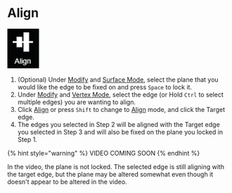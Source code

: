 # Align

![](../.gitbook/assets/align-button.png)

1. \(Optional\) Under [Modify](modify.md) and [Surface Mode](../mode/surface-mode.md), select the plane that you would like the edge to be fixed on and press `Space` to lock it.
2. Under [Modify](modify.md) and [Vertex Mode](../mode/vertex-mode.md), select the edge \(or Hold `Ctrl` to select multiple edges\) you are wanting to align.
3. Click [Align](align.md) or press `Shift` to change to [Align](align.md) mode, and click the Target edge.
4. The edges you selected in Step 2 will be aligned with the Target edge you selected in Step 3 and will also be fixed on the plane you locked in Step 1.

{% hint style="warning" %}
VIDEO COMING SOON
{% endhint %}

In the video, the plane is not locked. The selected edge is still aligning with the target edge, but the plane may be altered somewhat even though it doesn't appear to be altered in the video.

